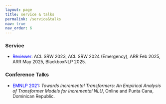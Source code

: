 ```yaml
---
layout: page
title: service & talks
permalink: /service&talks
nav: true
nav_order: 6
---
```


### Service

* <span style="color:blue">Reviewer</span>: ACL SRW 2023, ACL SRW 2024 (Emergency), ARR Feb 2025, ARR May 2025, BlackboxNLP 2025.

### Conference Talks

* <span style="color:blue">EMNLP 2021</span>: *Towards Incremental Transformers: An Empirical Analysis of Transformer Models for Incremental NLU*, Online and Punta Cana, Dominican Republic.